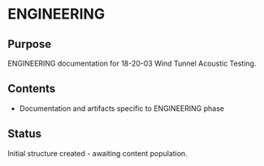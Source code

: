 # ENGINEERING

## Purpose
ENGINEERING documentation for 18-20-03 Wind Tunnel Acoustic Testing.

## Contents
- Documentation and artifacts specific to ENGINEERING phase

## Status
Initial structure created - awaiting content population.
